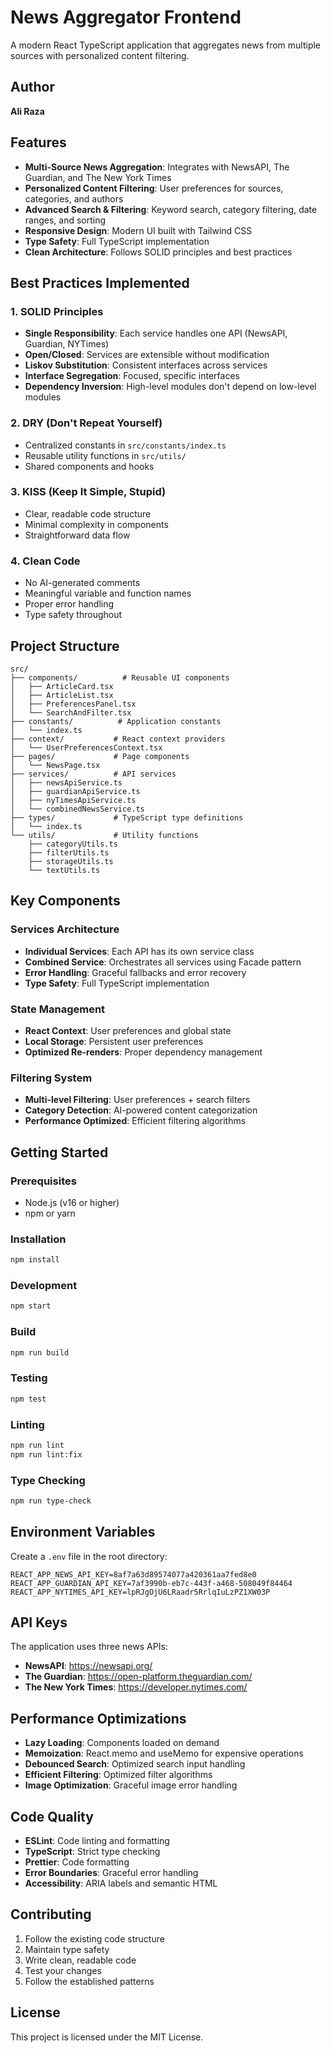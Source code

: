 # News Aggregator Frontend

A modern React TypeScript application that aggregates news from multiple sources with personalized content filtering.

## Author
**Ali Raza**

## Features

- **Multi-Source News Aggregation**: Integrates with NewsAPI, The Guardian, and The New York Times
- **Personalized Content Filtering**: User preferences for sources, categories, and authors
- **Advanced Search & Filtering**: Keyword search, category filtering, date ranges, and sorting
- **Responsive Design**: Modern UI built with Tailwind CSS
- **Type Safety**: Full TypeScript implementation
- **Clean Architecture**: Follows SOLID principles and best practices

## Best Practices Implemented

### 1. SOLID Principles
- **Single Responsibility**: Each service handles one API (NewsAPI, Guardian, NYTimes)
- **Open/Closed**: Services are extensible without modification
- **Liskov Substitution**: Consistent interfaces across services
- **Interface Segregation**: Focused, specific interfaces
- **Dependency Inversion**: High-level modules don't depend on low-level modules

### 2. DRY (Don't Repeat Yourself)
- Centralized constants in `src/constants/index.ts`
- Reusable utility functions in `src/utils/`
- Shared components and hooks

### 3. KISS (Keep It Simple, Stupid)
- Clear, readable code structure
- Minimal complexity in components
- Straightforward data flow

### 4. Clean Code
- No AI-generated comments
- Meaningful variable and function names
- Proper error handling
- Type safety throughout

## Project Structure

```
src/
├── components/          # Reusable UI components
│   ├── ArticleCard.tsx
│   ├── ArticleList.tsx
│   ├── PreferencesPanel.tsx
│   └── SearchAndFilter.tsx
├── constants/          # Application constants
│   └── index.ts
├── context/           # React context providers
│   └── UserPreferencesContext.tsx
├── pages/             # Page components
│   └── NewsPage.tsx
├── services/          # API services
│   ├── newsApiService.ts
│   ├── guardianApiService.ts
│   ├── nyTimesApiService.ts
│   └── combinedNewsService.ts
├── types/             # TypeScript type definitions
│   └── index.ts
└── utils/             # Utility functions
    ├── categoryUtils.ts
    ├── filterUtils.ts
    ├── storageUtils.ts
    └── textUtils.ts
```

## Key Components

### Services Architecture
- **Individual Services**: Each API has its own service class
- **Combined Service**: Orchestrates all services using Facade pattern
- **Error Handling**: Graceful fallbacks and error recovery
- **Type Safety**: Full TypeScript implementation

### State Management
- **React Context**: User preferences and global state
- **Local Storage**: Persistent user preferences
- **Optimized Re-renders**: Proper dependency management

### Filtering System
- **Multi-level Filtering**: User preferences + search filters
- **Category Detection**: AI-powered content categorization
- **Performance Optimized**: Efficient filtering algorithms

## Getting Started

### Prerequisites
- Node.js (v16 or higher)
- npm or yarn

### Installation
```bash
npm install
```

### Development
```bash
npm start
```

### Build
```bash
npm run build
```

### Testing
```bash
npm test
```

### Linting
```bash
npm run lint
npm run lint:fix
```

### Type Checking
```bash
npm run type-check
```

## Environment Variables

Create a `.env` file in the root directory:

```env
REACT_APP_NEWS_API_KEY=8af7a63d89574077a420361aa7fed8e0
REACT_APP_GUARDIAN_API_KEY=7af3990b-eb7c-443f-a468-508049f84464
REACT_APP_NYTIMES_API_KEY=lpRJgOjU6LRaadr5RrlqIuLzPZ1XW03P
```

## API Keys

The application uses three news APIs:
- **NewsAPI**: https://newsapi.org/
- **The Guardian**: https://open-platform.theguardian.com/
- **The New York Times**: https://developer.nytimes.com/

## Performance Optimizations

- **Lazy Loading**: Components loaded on demand
- **Memoization**: React.memo and useMemo for expensive operations
- **Debounced Search**: Optimized search input handling
- **Efficient Filtering**: Optimized filter algorithms
- **Image Optimization**: Graceful image error handling

## Code Quality

- **ESLint**: Code linting and formatting
- **TypeScript**: Strict type checking
- **Prettier**: Code formatting
- **Error Boundaries**: Graceful error handling
- **Accessibility**: ARIA labels and semantic HTML

## Contributing

1. Follow the existing code structure
2. Maintain type safety
3. Write clean, readable code
4. Test your changes
5. Follow the established patterns

## License

This project is licensed under the MIT License.

